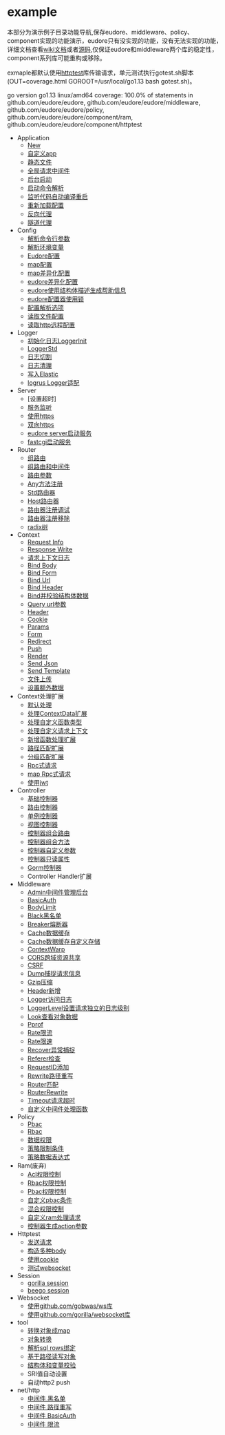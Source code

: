 # example

本部分为演示例子目录功能导航,保存eudore、middleware、policy、component实现的功能演示，eudore只有没实现的功能，没有无法实现的功能，详细文档查看[wiki文档](https://github.com/eudore/eudore/wiki)或者[源码](https://github.com/eudore/eudore),仅保证eudore和middleware两个库的稳定性，component系列库可能重构或移除。

exmaple都默认使用[httptest](https://github.com/eudore/eudore/tree/master/component/httptest)库传输请求，单元测试执行gotest.sh脚本(OUT=coverage.html GOROOT=/usr/local/go1.13 bash gotest.sh)。

go version go1.13 linux/amd64 coverage: 100.0% of statements in github.com/eudore/eudore, github.com/eudore/eudore/middleware, github.com/eudore/eudore/policy, github.com/eudore/eudore/component/ram, github.com/eudore/eudore/component/httptest

- Application
	- [New](appNew.go)
	- [自定义app](appExtend.go)
	- [静态文件](appStatic.go)
	- [全局请求中间件](appMiddleware.go)
	- [后台启动](appDaemon.go)
	- [启动命令解析](appCommand.go)
	- [监听代码自动编译重启](appNotify.go)
	- [重新加载配置](appReload.go)
	- [反向代理](appProxy.go)
	- [隧道代理](appTunnel.go)
- Config
	- [解析命令行参数](configArgs.go)
	- [解析环境变量](configEnvs.go)
	- [Eudore配置](configEudore.go)
	- [map配置](configMap.go)
	- [map差异化配置](configMapMods.go)
	- [eudore差异化配置](configEudoreMods.go)
	- [eudore使用结构体描述生成帮助信息](configEudoreMods.go)
	- [eudore配置器使用锁](configEudoreLocker.go)
	- [配置解析选项](configOption.go)
	- [读取文件配置](configReadFile.go)
	- [读取http远程配置](configReadHttp.go)
- Logger
	- [初始化日志LoggerInit](loggerInit.go)
	- [LoggerStd](loggerStd.go)
	- [日志切割](loggerStdRotate.go)
	- [日志清理](loggerStdClean.go)
	- [写入Elastic](loggerElastic.go)
	- [logrus Logger适配](loggerLogrus.go)
- Server
	- [设置超时]
	- [服务监听](serverListen.go)
	- [使用https](serverHttps.go)
	- [双向https](serverMutualTLS.go)
	- [eudore server启动服务](serverEudore.go)
	- [fastcgi启动服务](serverFcgi.go)
- Router
	- [组路由](routerGroup.go)
	- [组路由和中间件](routerMiddleware.go)
	- [路由参数](routerParams.go)
	- [Any方法注册](routerAny.go)
	- [Std路由器](routerStd.go)
	- [Host路由器](routerHost.go)
	- [路由器注册调试](routerDebug.go)
	- [路由器注册移除](routerDelete.go)
	- [radix树](routerRadix.go)
- Context
	- [Request Info](contextRequestInfo.go)
	- [Response Write](contextResponsWrite.go)
	- [请求上下文日志](contextLogger.go)
	- [Bind Body](contextBindBody.go)
	- [Bind Form](contextBindForm.go)
	- [Bind Url](contextBindUrl.go)
	- [Bind Header](contextBindHeader.go)
	- [Bind并校验结构体数据](contextBindValid.go)
	- [Query url参数](contextQuerys.go)
	- [Header](contextHeader.go)
	- [Cookie](contextCookie.go)
	- [Params](contextParams.go)
	- [Form](contextForm.go)
	- [Redirect](contextRedirect.go)
	- [Push](contextPush.go)
	- [Render](contextRender.go)
	- [Send Json](contextRenderJson.go)
	- [Send Template](contextRenderTemplate.go)
	- [文件上传](contextUpload.go)
	- [设置额外数据](contextValue.go)
- Context处理扩展
	- [默认处理](handlerDefault.go)
	- [处理ContextData扩展](handlerContextData.go)
	- [处理自定义函数类型](handlerFunc.go)
	- [处理自定义请求上下文](handlerMyContext.go)
	- [新增函数处理扩展](handlerAddExtend.go)
	- [路径匹配扩展](handlerTree.go)
	- [分级匹配扩展](handlerWarp.go)
	- [Rpc式请求](handlerRpc.go)
	- [map Rpc式请求](handlerRpcMap.go)
	- [使用jwt](handlerJwt.go)
- Controller
	- [基础控制器](controllerBase.go)
	- [路由控制器](controllerAutoRoute.go)
	- [单例控制器](controllerSingleton.go)
	- [视图控制器](controllerView.go)
	- [控制器组合路由](controllerComposeRoute.go)
	- [控制器组合方法](controllerComposeMethod.go	)
	- [控制器自定义参数](controllerParams.go)
	- [控制器只读属性](controllerReadFields.go)
	- [Gorm控制器](controllerGorm.go)
	- Controller Handler扩展
- Middleware
	- [Admin中间件管理后台](middlewareAdmin.go)
	- [BasicAuth](middlewareBasicAuth.go)
	- [BodyLimit](middlewareBodyLimit.go)
	- [Black黑名单](middlewareBlack.go)
	- [Breaker熔断器](middlewareBreaker.go)
	- [Cache数据缓存](middlewareCache.go)
	- [Cache数据缓存自定义存储](middlewareCacheStore.go)
	- [ContextWarp](middlewareContextWarp.go)
	- [CORS跨域资源共享](middlewareCors.go)
	- [CSRF](middlewareCsrf.go)
	- [Dump捕捉请求信息](middlewareCsrf.go)
	- [Gzip压缩](middlewareGzip.go)
	- [Header新增](middlewareHeader.go)
	- [Logger访问日志](middlewareLogger.go)
	- [LoggerLevel设置请求独立的日志级别](middlewareLoggerLevel.go)
	- [Look查看对象数据](middlewareLook.go)
	- [Pprof](middlewarePprof.go)
	- [Rate限流](middlewareRateRequest.go)
	- [Rate限速](middlewareRateSpeed.go)
	- [Recover异常捕捉](middlewareRecover.go)
	- [Referer检查](middlewareReferer.go)
	- [RequestID添加](middlewareRequestID.go)
	- [Rewrite路径重写](middlewareRewrite.go)
	- [Router匹配](middlewareRouter.go)
	- [RouterRewrite](middlewareRouterRewrite.go)
	- [Timeout请求超时](middlewareTimeout.go)
	- [自定义中间件处理函数](middlewareHandle.go)
- Policy
	- [Pbac](policyPbac.go)
	- [Rbac](policyRbac.go)
	- [数据权限](policyData.go)
	- [策略限制条件](policyCondition.go)
	- [策略数据表达式](policyExpression.go)
- Ram(废弃)
	- [Acl权限控制](ramAcl.go)
	- [Rbac权限控制](ramRbac.go)
	- [Pbac权限控制](ramPbacl.go)
	- [自定义pbac条件](ramPbaclCondition.go)
	- [混合权限控制](ramAll.go)
	- [自定义ram处理请求](ramHandle.go)
	- [控制器生成action参数](ramControllerAction.go)
- Httptest
	- [发送请求](httptestRequest.go)
	- [构造多种body](httptestBody.go)
	- [使用cookie](httptestCookies.go)
	- [测试websocket](httptestWebsocket.go)
- Session
	- [gorilla session](sessionGorilla.go)
	- [beego session](sessionBeego.go)
- Websocket
	- [使用github.com/gobwas/ws库](websocketGobwas.go)
	- [使用github.com/gorilla/websocket库](websocketGorilla.go)
- tool
	- [转换对象成map](toolConvertMap.go)
	- [对象转换](toolConvertTo.go)
	- [解析sql rows绑定](toolConvertRows.go)
	- [基于路径读写对象](toolGetSet.go)
	- [结构体和变量校验](toolValidate.go)
	- SRI值自动设置
	- 自动http2 push
- net/http
	- [中间件 黑名单](nethttpBlack.go)
	- [中间件 路径重写](nethttpRewrite.go)
	- [中间件 BasicAuth](nethttpBasicAuth.go)
	- [中间件 限流](nethttpRateRequest.go)
